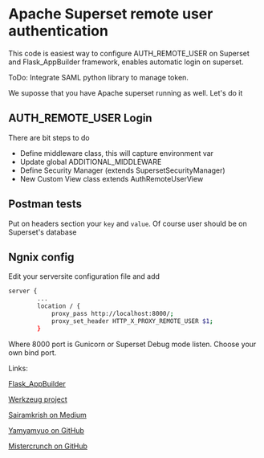 # Apache Superset remote user authentication

This code is easiest way to configure AUTH_REMOTE_USER on Superset and Flask_AppBuilder framework, enables automatic login on superset.

ToDo: Integrate SAML python library to manage token.

We suposse that you have Apache superset running as well. Let's do it

## AUTH_REMOTE_USER Login
There are bit steps to do

* Define middleware class, this will capture environment var 
* Update global ADDITIONAL_MIDDLEWARE
* Define Security Manager (extends SupersetSecurityManager)
* New Custom View class extends AuthRemoteUserView

## Postman tests

Put on headers section your `key` and `value`. Of course user should be on Superset's database

## Ngnix config

Edit your serversite configuration file and add
```bash
server {
        ...
        location / {
            proxy_pass http://localhost:8000/;
            proxy_set_header HTTP_X_PROXY_REMOTE_USER $1;
        }
```
Where 8000 port is Gunicorn or Superset Debug mode listen. Choose your own bind port.


Links:

[Flask_AppBuilder](https://flask-appbuilder.readthedocs.io/en/latest/security.html#your-custom-security)

[Werkzeug project](http://werkzeug.pocoo.org/docs/0.14/wrappers/)

[Sairamkrish on Medium](https://medium.com/@sairamkrish/apache-superset-custom-authentication-and-integrate-with-other-micro-services-8217956273c1)

[Yamyamyuo on GitHub](https://github.com/yamyamyuo/superset-development)

[Mistercrunch on GitHub](https://gist.github.com/mistercrunch/6d31af4a11c47edcedc1ba6ceb5f5fab#file-supersetlogin-py)

